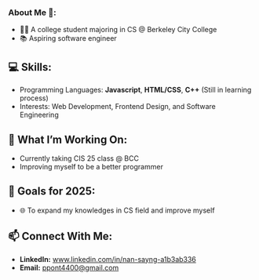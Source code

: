 ### About Me 👩:
- 👩‍💻 A college student majoring in CS @ Berkeley City College
- 📚 Aspiring software engineer 

## 💻 Skills:
- Programming Languages: **Javascript**, **HTML/CSS**, **C++** (Still in learning process)
- Interests: Web Development, Frontend Design, and Software Engineering

## 🌱 What I’m Working On:
- Currently taking CIS 25 class @ BCC
- Improving myself to be a better programmer

## 🚀 Goals for 2025:
- 🌐 To expand my knowledges in CS field and improve myself

## 📫 Connect With Me:
- **LinkedIn:** www.linkedin.com/in/nan-sayng-a1b3ab336
- **Email:** ppont4400@gmail.com
